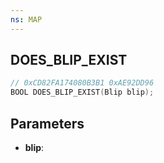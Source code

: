 ```yaml
---
ns: MAP
---
```

## DOES_BLIP_EXIST

```c
// 0xCD82FA174080B3B1 0xAE92DD96
BOOL DOES_BLIP_EXIST(Blip blip);
```

## Parameters
* **blip**:
